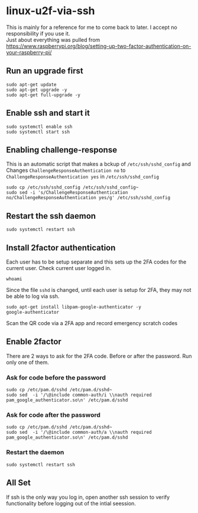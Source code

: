 # linux-u2f-via-ssh
This is mainly for a reference for me to come back to later.  I accept no responsibility if you use it.<br>
Just about everything was pulled from https://www.raspberrypi.org/blog/setting-up-two-factor-authentication-on-your-raspberry-pi/

## Run an upgrade first
```shell
sudo apt-get update
sudo apt-get upgrade -y
sudo apt-get full-upgrade -y
```

## Enable ssh and start it
```shell
sudo systemctl enable ssh
sudo systemctl start ssh
```

## Enabling challenge-response
This is an automatic script that makes a bckup of `/etc/ssh/sshd_config`
and Changes `ChallengeResponseAuthentication no` to `ChallengeResponseAuthentication yes` in `/etc/ssh/sshd_config`
```shell
sudo cp /etc/ssh/sshd_config /etc/ssh/sshd_config~
sudo sed -i 's/ChallengeResponseAuthentication no/ChallengeResponseAuthentication yes/g' /etc/ssh/sshd_config
```

## Restart the ssh daemon
```shell
sudo systemctl restart ssh
```

## Install 2factor authentication
Each user has to be setup separate and this sets up the 2FA codes for the current user.  Check current user logged in.
```shell
whoami
```
Since the file `sshd` is changed, until each user is setup for 2FA, they may not be able to log via ssh.
```shell
sudo apt-get install libpam-google-authenticator -y
google-authenticator
```
Scan the QR code via a 2FA app and record emergency scratch codes


## Enable 2factor
There are 2 ways to ask for the 2FA code.  Before or after the password.  Run only one of them.
### Ask for code before the password
```shell
sudo cp /etc/pam.d/sshd /etc/pam.d/sshd~
sudo sed  -i '/\@include common-auth/i \\nauth required pam_google_authenticator.so\n' /etc/pam.d/sshd
```
### Ask for code after the password
```shell
sudo cp /etc/pam.d/sshd /etc/pam.d/sshd~
sudo sed  -i '/\@include common-auth/a \\nauth required pam_google_authenticator.so\n' /etc/pam.d/sshd
```

### Restart the daemon
```shell
sudo systemctl restart ssh
```

## All Set
If ssh is the only way you log in, open another ssh session to verify functionality before logging out of the intial seession.
